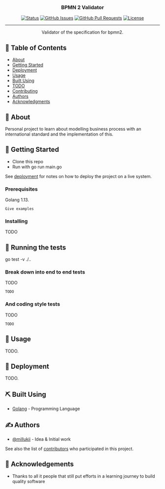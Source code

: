<h3 align="center">BPMN 2 Validator</h3>

<div align="center">

[![Status](https://img.shields.io/badge/status-active-success.svg)]()
[![GitHub Issues](https://img.shields.io/github/issues/millukii/bpmn2.svg)](https://github.com/millukii/bpmn2/issues)
[![GitHub Pull Requests](https://img.shields.io/github/issues-pr/millukii/bpmn2.svg)](https://github.com/millukii/bpmn2/pulls)
[![License](https://img.shields.io/badge/license-MIT-blue.svg)](/LICENSE)

</div>

---

<p align="center"> Validator of the specification for bpmn2.
    <br> 
</p>

## 📝 Table of Contents

- [About](#about)
- [Getting Started](#getting_started)
- [Deployment](#deployment)
- [Usage](#usage)
- [Built Using](#built_using)
- [TODO](../TODO.md)
- [Contributing](../CONTRIBUTING.md)
- [Authors](#authors)
- [Acknowledgments](#acknowledgement)

## 🧐 About <a name = "about"></a>

Personal project to learn about modelling business process with an international standard and the implementation of this.

## 🏁 Getting Started <a name = "getting_started"></a>

- Clone this repo
- Run with go run main.go

See [deployment](#deployment) for notes on how to deploy the project on a live system.

### Prerequisites

Golang 1.13.

```
Give examples
```

### Installing

TODO

## 🔧 Running the tests <a name = "tests"></a>

go test -v ./..

### Break down into end to end tests

TODO

```
TODO
```

### And coding style tests

TODO

```
TODO
```

## 🎈 Usage <a name="usage"></a>

TODO.

## 🚀 Deployment <a name = "deployment"></a>

TODO.

## ⛏️ Built Using <a name = "built_using"></a>

- [Golang](https://golang.org/) - Programming Language

## ✍️ Authors <a name = "authors"></a>

- [@millukii](https://github.com/millukii) - Idea & Initial work

See also the list of [contributors](https://github.com/millukii/docs/contributors) who participated in this project.

## 🎉 Acknowledgements <a name = "acknowledgement"></a>

- Thanks to all it people that still put efforts in a learning journey to build quality software
